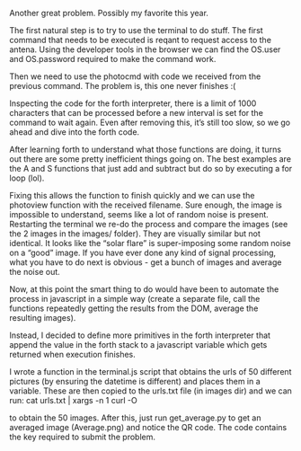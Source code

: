 Another great problem. Possibly my favorite this year.

The first natural step is to try to use the terminal to do stuff. The first command that needs to be executed is
reqant to request access to the antena. Using the developer tools in the browser we can find the OS.user and OS.password
required to make the command work.

Then we need to use the photocmd with code we received from the previous command. The problem is, this one never finishes :(

Inspecting the code for the forth interpreter, there is a limit of 1000 characters that can be processed before a new interval
is set for the command to wait again. Even after removing this, it’s still too slow, so we go ahead and dive into the forth code.

After learning forth to understand what those functions are doing, it turns out there are some pretty inefficient
things going on. The best examples are the A and S functions that just add and subtract but do so by executing a for
loop (lol).

Fixing this allows the function to finish quickly and we can use the photoview function with the received filename.
Sure enough, the image is impossible to understand, seems like a lot of random noise is present. Restarting the terminal
we re-do the process and compare the images (see the 2 images in the images/ folder). They are visually similar but not
identical. It looks like the “solar flare” is super-imposing some random noise on a “good” image. If you have ever done 
any kind of signal processing, what you have to do next is obvious - get a bunch of images and average the noise out.

Now, at this point the smart thing to do would have been to  automate the process in javascript in a simple way (create a separate
file, call the functions repeatedly getting the results from the DOM, average the resulting images).

Instead, I decided to define more primitives in the forth interpreter that append the value in the forth stack to a javascript
variable which gets returned when execution finishes.

I wrote a function in the terminal.js script that obtains the urls of 50 different pictures (by ensuring the datetime is
different) and places them in a variable. These are then copied to the urls.txt file (in images dir) and we can run:
cat urls.txt | xargs -n 1 curl -O

to obtain the 50 images. After this, just run get_average.py to get an averaged image (Average.png) and notice the QR code.
The code contains the key required to submit the problem.
